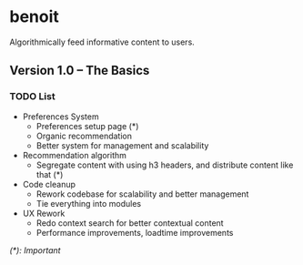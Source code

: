 # benoit

Algorithmically feed informative content to users.

## Version 1.0 – The Basics

### TODO List

- Preferences System
    - Preferences setup page (*)
    - Organic recommendation
    - Better system for management and scalability
- Recommendation algorithm
    - Segregate content with using h3 headers, and distribute content like that (*)
- Code cleanup
    - Rework codebase for scalability and better management
    - Tie everything into modules
- UX Rework
    - Redo context search for better contextual content
    - Performance improvements, loadtime improvements

_(*): Important_

